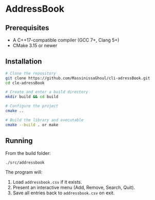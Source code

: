 

# AddressBook

## Prerequisites

- A C++17-compatible compiler (GCC 7+, Clang 5+)
- CMake 3.15 or newer

## Installation

```bash
# Clone the repository
git clone https://github.com/MassinissaGhoul/cli-adressBook.git
cd cle-adressBook

# Create and enter a build directory
mkdir build && cd build

# Configure the project
cmake ..

# Build the library and executable
cmake --build . or make
````

## Running

From the build folder:

```bash
./src/addressbook


```

The program will:

1. Load `addressbook.csv` if it exists.
2. Present an interactive menu (Add, Remove, Search, Quit).
3. Save all entries back to `addressbook.csv` on exit.

```


